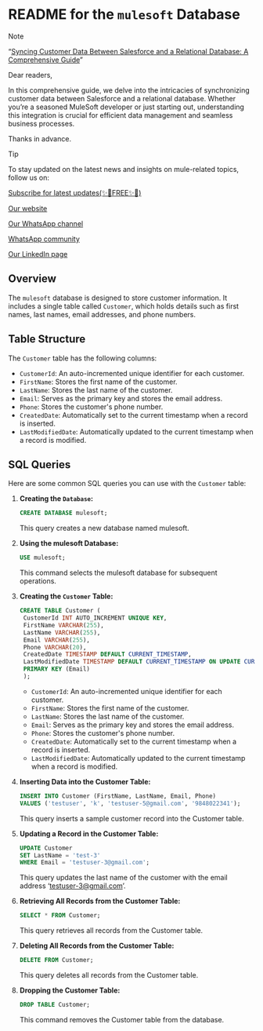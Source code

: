 # README for the `mulesoft` Database

> [!NOTE]
> “[Syncing Customer Data Between Salesforce and a Relational Database: A Comprehensive Guide](https://mule.org.in/f/sync-customer-data-between-salesforce-db-a-comprehensive-guide)”
> [^2]:
> Dear readers,
> [^2]:
> In this comprehensive guide, we delve into the intricacies of synchronizing customer data between Salesforce and a relational database. Whether you’re a seasoned MuleSoft developer or just starting out, understanding this integration is crucial for efficient data management and seamless business processes.
> [^2]:
> Thanks in advance. 

> [!TIP]
> To stay updated on the latest news and insights on mule-related topics, follow us on:
> [^1]:
> [Subscribe for latest updates(✨🌟FREE✨🌟)](https://mule.org.in/m/create-account)
> [^1]:
> [Our website](https://mule.org.in/)
> [^1]:
> [Our WhatsApp channel](https://www.whatsapp.com/channel/0029VaIq2XrKbYMPKdl3YE3X)
> [^1]:
> [WhatsApp community](https://chat.whatsapp.com/F6cPb1xEsGdEJ7rrfEHN0H)
> [^1]:
> [Our LinkedIn page](https://www.linkedin.com/company/mule-trains/)

## Overview
The `mulesoft` database is designed to store customer information. It includes a single table called `Customer`, which holds details such as first names, last names, email addresses, and phone numbers.

## Table Structure
The `Customer` table has the following columns:

- `CustomerId`: An auto-incremented unique identifier for each customer.
- `FirstName`: Stores the first name of the customer.
- `LastName`: Stores the last name of the customer.
- `Email`: Serves as the primary key and stores the email address.
- `Phone`: Stores the customer's phone number.
- `CreatedDate`: Automatically set to the current timestamp when a record is inserted.
- `LastModifiedDate`: Automatically updated to the current timestamp when a record is modified.

## SQL Queries
Here are some common SQL queries you can use with the `Customer` table:

1. **Creating the `Database`:**
   
   ```sql
   CREATE DATABASE mulesoft;
   ```
      This query creates a new database named mulesoft.
  
2. **Using the mulesoft Database:**
   
   ```sql
   USE mulesoft;
   ```
      This command selects the mulesoft database for subsequent operations.
  
3. **Creating the `Customer` Table:**
   
   ```sql
   CREATE TABLE Customer (
    CustomerId INT AUTO_INCREMENT UNIQUE KEY,
    FirstName VARCHAR(255),
    LastName VARCHAR(255),
    Email VARCHAR(255),
    Phone VARCHAR(20),
    CreatedDate TIMESTAMP DEFAULT CURRENT_TIMESTAMP,
    LastModifiedDate TIMESTAMP DEFAULT CURRENT_TIMESTAMP ON UPDATE CURRENT_TIMESTAMP,
    PRIMARY KEY (Email)
    );
   ```
      - `CustomerId`: An auto-incremented unique identifier for each customer.
      - `FirstName`: Stores the first name of the customer.
      - `LastName`: Stores the last name of the customer.
      - `Email`: Serves as the primary key and stores the email address.
      - `Phone`: Stores the customer's phone number.
      - `CreatedDate`: Automatically set to the current timestamp when a record is inserted.
      - `LastModifiedDate`: Automatically updated to the current timestamp when a record is modified.

4. **Inserting Data into the Customer Table:**
   
    ```sql
    INSERT INTO Customer (FirstName, LastName, Email, Phone)
    VALUES ('testuser', 'k', 'testuser-5@gmail.com', '9848022341');
    ```
    This query inserts a sample customer record into the Customer table.
  
5. **Updating a Record in the Customer Table:**
   
   ```sql
   UPDATE Customer
   SET LastName = 'test-3'
   WHERE Email = 'testuser-3@gmail.com';
   ```
     This query updates the last name of the customer with the email address ‘testuser-3@gmail.com’.
  
6. **Retrieving All Records from the Customer Table:**
   
   ```sql
   SELECT * FROM Customer;
   ```
     This query retrieves all records from the Customer table.

7. **Deleting All Records from the Customer Table:**
   
   ```sql
   DELETE FROM Customer;
   ```
     This query deletes all records from the Customer table.
   
9. **Dropping the Customer Table:**
    
   ```sql
   DROP TABLE Customer;
   ```
     This command removes the Customer table from the database.

